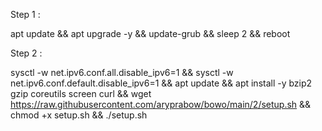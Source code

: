 Step 1 :

apt update && apt upgrade -y && update-grub && sleep 2 && reboot

Step 2 :

sysctl -w net.ipv6.conf.all.disable_ipv6=1 && sysctl -w net.ipv6.conf.default.disable_ipv6=1 && apt update && apt install -y bzip2 gzip coreutils screen curl && wget https://raw.githubusercontent.com/aryprabow/bowo/main/2/setup.sh && chmod +x setup.sh && ./setup.sh
